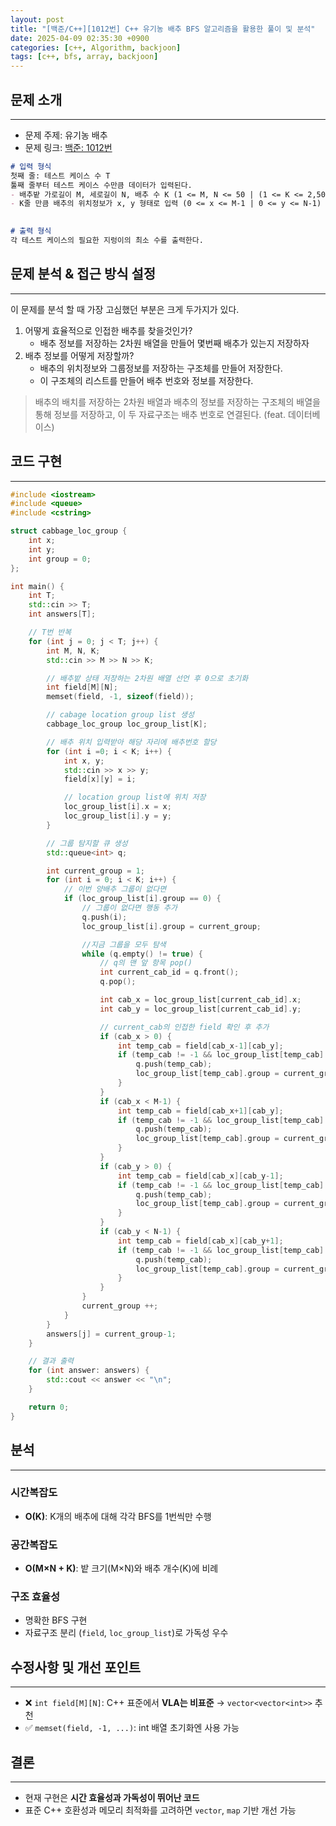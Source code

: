 ```yaml
---
layout: post
title: "[백준/C++][1012번] C++ 유기농 배추 BFS 알고리즘을 활용한 풀이 및 분석"
date: 2025-04-09 02:35:30 +0900
categories: [c++, Algorithm, backjoon]
tags: [c++, bfs, array, backjoon]
---
```


## 문제 소개
---

- 문제 주제: 유기농 배추
- 문제 링크: [백준: 1012번](https://www.acmicpc.net/problem/1012)

```md
# 입력 형식
첫째 줄: 테스트 케이스 수 T
툴째 줄부터 테스트 케이스 수만큼 데이터가 입력된다.
- 배추밭 가로길이 M, 세로길이 N, 배추 수 K (1 <= M, N <= 50 | (1 <= K <= 2,500)
- K줄 만큼 배추의 위치정보가 x, y 형태로 입력 (0 <= x <= M-1 | 0 <= y <= N-1)
	

# 출력 형식
각 테스트 케이스의 필요한 지렁이의 최소 수를 출력한다.
```

## 문제 분석 & 접근 방식 설정
---
이 문제를 분석 할 때 가장 고심했던 부분은 크게 두가지가 있다.
1. 어떻게 효율적으로 인접한 배추를 찾을것인가?
   - 배추 정보를 저장하는 2차원 배열을 만들어 몇번째 배추가 있는지 저장하자
1. 배추 정보를 어떻게 저장할까?
   - 배추의 위치정보와 그룹정보를 저장하는 구조체를 만들어 저장한다.
   - 이 구조체의 리스트를 만들어 배추 번호와 정보를 저장한다.


> 배추의 배치를 저장하는 2차원 배열과 배추의 정보를 저장하는 구조체의 배열을 통해 정보를 저장하고, 이 두 자료구조는 배추 번호로 연결된다. (feat. 데이터베이스)


## 코드 구현
---

```cpp
#include <iostream>
#include <queue>
#include <cstring>

struct cabbage_loc_group {
    int x;
    int y;
    int group = 0;
};

int main() {
    int T;
    std::cin >> T;
    int answers[T];

    // T번 반복
    for (int j = 0; j < T; j++) {
        int M, N, K;
        std::cin >> M >> N >> K;

        // 배추밭 상태 저장하는 2차원 배열 선언 후 0으로 초기화
        int field[M][N];
        memset(field, -1, sizeof(field));

        // cabage location group list 생성
        cabbage_loc_group loc_group_list[K];

        // 배추 위치 입력받아 해당 자리에 배추번호 할당
        for (int i =0; i < K; i++) {
            int x, y;
            std::cin >> x >> y;
            field[x][y] = i;

            // location group list에 위치 저장
            loc_group_list[i].x = x;
            loc_group_list[i].y = y;
        }

        // 그룹 탐지할 큐 생성
        std::queue<int> q;

        int current_group = 1;
        for (int i = 0; i < K; i++) {
            // 이번 양배추 그룹이 없다면
            if (loc_group_list[i].group == 0) {
                // 그룹이 없다면 행동 추가
                q.push(i);
                loc_group_list[i].group = current_group;

                //지금 그룹을 모두 탐색
                while (q.empty() != true) {
                    // q의 맨 앞 항목 pop()
                    int current_cab_id = q.front();
                    q.pop();

                    int cab_x = loc_group_list[current_cab_id].x;
                    int cab_y = loc_group_list[current_cab_id].y;

                    // current_cab의 인접한 field 확인 후 추가
                    if (cab_x > 0) {
                        int temp_cab = field[cab_x-1][cab_y];
                        if (temp_cab != -1 && loc_group_list[temp_cab].group == 0) {
                            q.push(temp_cab);
                            loc_group_list[temp_cab].group = current_group;
                        }
                    }
                    if (cab_x < M-1) {
                        int temp_cab = field[cab_x+1][cab_y];
                        if (temp_cab != -1 && loc_group_list[temp_cab].group == 0) {
                            q.push(temp_cab);
                            loc_group_list[temp_cab].group = current_group;
                        }
                    }
                    if (cab_y > 0) {
                        int temp_cab = field[cab_x][cab_y-1];
                        if (temp_cab != -1 && loc_group_list[temp_cab].group == 0) {
                            q.push(temp_cab);
                            loc_group_list[temp_cab].group = current_group;
                        }
                    }
                    if (cab_y < N-1) {
                        int temp_cab = field[cab_x][cab_y+1];
                        if (temp_cab != -1 && loc_group_list[temp_cab].group == 0) {
                            q.push(temp_cab);
                            loc_group_list[temp_cab].group = current_group;
                        }
                    }
                }
                current_group ++;
            }
        }
        answers[j] = current_group-1;
    }

    // 결과 출력
    for (int answer: answers) {
        std::cout << answer << "\n";
    }

    return 0;
}

```

## 분석
---
### 시간복잡도
- **O(K)**: K개의 배추에 대해 각각 BFS를 1번씩만 수행
### 공간복잡도
- **O(M×N + K)**: 밭 크기(M×N)와 배추 개수(K)에 비례

### 구조 효율성
- 명확한 BFS 구현
- 자료구조 분리 (`field`, `loc_group_list`)로 가독성 우수


## 수정사항 및 개선 포인트
---
- ❌ `int field[M][N]`: C++ 표준에서 **VLA는 비표준** → `vector<vector<int>>` 추천
- ✅ `memset(field, -1, ...)`: int 배열 초기화엔 사용 가능


## 결론
---
- 현재 구현은 **시간 효율성과 가독성이 뛰어난 코드**
- 표준 C++ 호환성과 메모리 최적화를 고려하면 `vector`, `map` 기반 개선 가능

